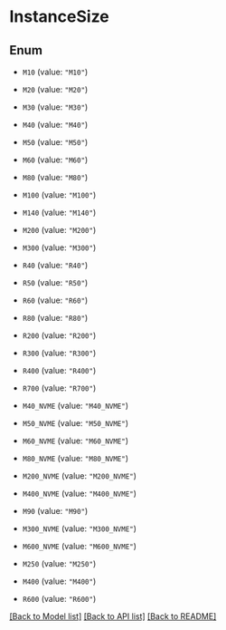 # InstanceSize

## Enum


* `M10` (value: `"M10"`)

* `M20` (value: `"M20"`)

* `M30` (value: `"M30"`)

* `M40` (value: `"M40"`)

* `M50` (value: `"M50"`)

* `M60` (value: `"M60"`)

* `M80` (value: `"M80"`)

* `M100` (value: `"M100"`)

* `M140` (value: `"M140"`)

* `M200` (value: `"M200"`)

* `M300` (value: `"M300"`)

* `R40` (value: `"R40"`)

* `R50` (value: `"R50"`)

* `R60` (value: `"R60"`)

* `R80` (value: `"R80"`)

* `R200` (value: `"R200"`)

* `R300` (value: `"R300"`)

* `R400` (value: `"R400"`)

* `R700` (value: `"R700"`)

* `M40_NVME` (value: `"M40_NVME"`)

* `M50_NVME` (value: `"M50_NVME"`)

* `M60_NVME` (value: `"M60_NVME"`)

* `M80_NVME` (value: `"M80_NVME"`)

* `M200_NVME` (value: `"M200_NVME"`)

* `M400_NVME` (value: `"M400_NVME"`)

* `M90` (value: `"M90"`)

* `M300_NVME` (value: `"M300_NVME"`)

* `M600_NVME` (value: `"M600_NVME"`)

* `M250` (value: `"M250"`)

* `M400` (value: `"M400"`)

* `R600` (value: `"R600"`)


[[Back to Model list]](../README.md#documentation-for-models) [[Back to API list]](../README.md#documentation-for-api-endpoints) [[Back to README]](../README.md)



